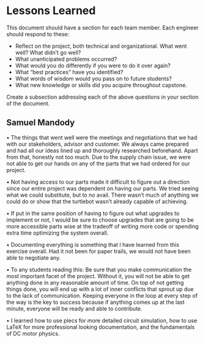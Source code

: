 # Lessons Learned
This document should have a section for each team member. Each engineer should respond to these:

- Reflect on the project, both technical and organizational. What went well? What didn’t go well? 
- What unanticipated problems occurred? 
- What would you do differently if you were to do it over again? 
- What “best practices” have you identified? 
- What words of wisdom would you pass on to future students?
- What new knowledge or skills did you acquire throughout capstone.

Create a subsection addressing each of the above questions in your section of the document. 
## Samuel Mandody
•	The things that went well were the meetings and negotiations that we had with our stakeholders, advisor and customer. We always came prepared and had all our ideas lined up and thoroughly researched beforehand. Apart from that, honestly not too much. Due to the supply chain issue, we were not able to get our hands on any of the parts that we had ordered for our project.

•	Not having access to our parts made it difficult to figure out a direction since our entire project was dependent on having our parts. We tried seeing what we could substitute, but to no avail. There wasn’t much of anything we could do or show that the turtlebot wasn’t already capable of achieving.

•	If put in the same position of having to figure out what upgrades to implement or not, I would be sure to choose upgrades that are going to be more accessible parts wise at the tradeoff of writing more code or spending extra time optimizing the system overall.

•	Documenting everything is something that I have learned from this exercise overall. Had it not been for paper trails, we would not have been able to negotiate any. 

•	To any students reading this: Be sure that you make communication the most important facet of the project. Without it, you will not be able to get anything done in any reasonable amount of time. On top of not getting things done, you will end up with a lot of inner conflicts that sprout up due to the lack of communication. Keeping everyone in the loop at every step of the way is the key to success because if anything comes up at the last minute, everyone will be ready and able to contribute.

•	I learned how to use plecs for more detailed circuit simulation, how to use LaTeX for more professional looking documentation, and the fundamentals of DC motor physics.


